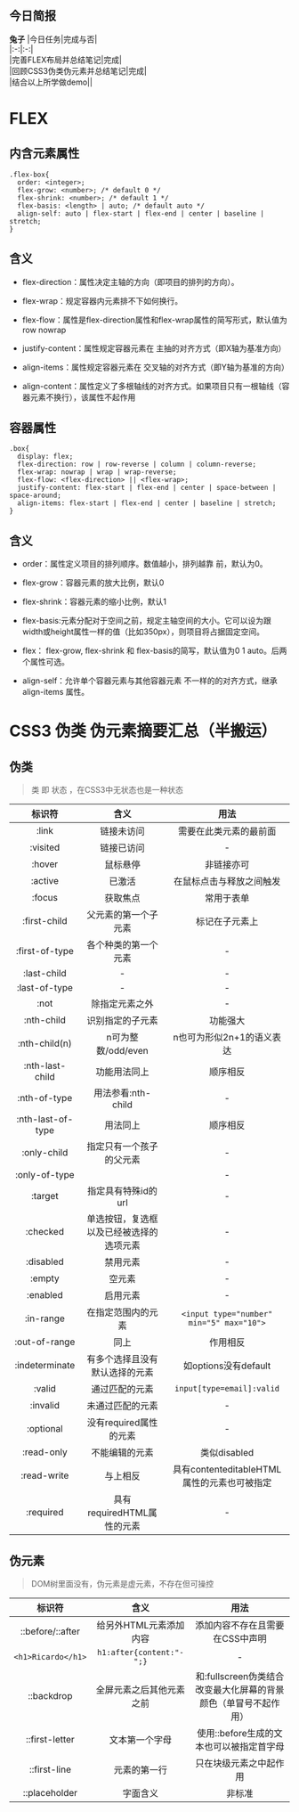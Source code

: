 ## 今日简报
**兔子** 
|今日任务|完成与否|  
|:-:|:-:|  
|完善FLEX布局并总结笔记|完成|  
|回顾CSS3伪类伪元素并总结笔记|完成|  
|结合以上所学做demo||  

# FLEX
## 内含元素属性
    .flex-box{
      order: <integer>;
      flex-grow: <number>; /* default 0 */
      flex-shrink: <number>; /* default 1 */
      flex-basis: <length> | auto; /* default auto */
      align-self: auto | flex-start | flex-end | center | baseline | stretch;
    }
## 含义
* flex-direction：属性决定主轴的方向（即项目的排列的方向）。

* flex-wrap：规定容器内元素排不下如何换行。

* flex-flow：属性是flex-direction属性和flex-wrap属性的简写形式，默认值为row nowrap

* justify-content：属性规定容器元素在 主抽的对齐方式（即X轴为基准方向）

* align-items：属性规定容器元素在 交叉轴的对齐方式（即Y轴为基准的方向）

* align-content：属性定义了多根轴线的对齐方式。如果项目只有一根轴线（容器元素不换行），该属性不起作用
## 容器属性
    .box{
      display: flex;
      flex-direction: row | row-reverse | column | column-reverse;
      flex-wrap: nowrap | wrap | wrap-reverse;
      flex-flow: <flex-direction> || <flex-wrap>;
      justify-content: flex-start | flex-end | center | space-between | space-around;
      align-items: flex-start | flex-end | center | baseline | stretch;
    }
## 含义
* order：属性定义项目的排列顺序。数值越小，排列越靠
前，默认为0。

* flex-grow：容器元素的放大比例，默认0

* flex-shrink：容器元素的缩小比例，默认1

* flex-basis:元素分配对于空间之前，规定主轴空间的大小。它可以设为跟width或height属性一样的值（比如350px），则项目将占据固定空间。

* flex： flex-grow, flex-shrink 和 flex-basis的简写，默认值为0 1 auto。后两个属性可选。

* align-self：允许单个容器元素与其他容器元素 不一样的的对齐方式，继承align-items 属性。

# CSS3 伪类 伪元素摘要汇总（半搬运）  

## 伪类  
> 类 即 状态 ，在CSS3中无状态也是一种状态  

| 标识符 |    含义    |          用法          |
| :----: | :--------: | :--------------------: |
| :link  | 链接未访问 | 需要在此类元素的最前面 |
|:visited|链接已访问|-|
|:hover|鼠标悬停|非链接亦可|
|:active|已激活|在鼠标点击与释放之间触发|
|:focus|获取焦点|常用于表单|
|:first-child|父元素的第一个子元素|标记在子元素上|
|:first-of-type|各个种类的第一个元素|-|
|:last-child|-|-|
|:last-of-type|-|-|
|:not|除指定元素之外|-|
|:nth-child|识别指定的子元素|功能强大|
|:nth-child(n)|n可为整数/odd/even|n也可为形似2n+1的语义表达|
|:nth-last-child|功能用法同上|顺序相反|
|:nth-of-type|用法参看:nth-child|-|
|:nth-last-of-type|用法同上|顺序相反|
|:only-child|指定只有一个孩子的父元素|-|
|:only-of-type||-|
|:target|指定具有特殊id的url|-|
|:checked|单选按钮，复选框以及已经被选择的选项元素|-|
|:disabled|禁用元素|-|
|:empty|空元素|-|
|:enabled|启用元素|-|
|:in-range|在指定范围内的元素|`<input type="number" min="5" max="10">`|
|:out-of-range|同上|作用相反|
|:indeterminate|有多个选择且没有默认选择的元素|如options没有default|
|:valid|通过匹配的元素|`input[type=email]:valid`|
|:invalid|未通过匹配的元素|-|
|:optional|没有required属性的元素|-|
|:read-only|不能编辑的元素|类似disabled|
|:read-write|与上相反|具有contenteditableHTML属性的元素也可被指定|
|:required|具有requiredHTML属性的元素|-|
## 伪元素  
> DOM树里面没有，伪元素是虚元素，不存在但可操控  

|标识符|含义|用法|
|:-:|:-:|:-:|
|::before/::after|给另外HTML元素添加内容|添加内容不存在且需要在CSS中声明|
|`<h1>Ricardo</h1>`|`h1:after{content:"-";}`|-|
|::backdrop|全屏元素之后其他元素之前|和:fullscreen伪类结合改变最大化屏幕的背景颜色（单冒号不起作用）|
|::first-letter|文本第一个字母|使用::before生成的文本也可以被指定首字母|
|::first-line|元素的第一行|只在块级元素之中起作用|
|::placeholder|字面含义|非标准|




